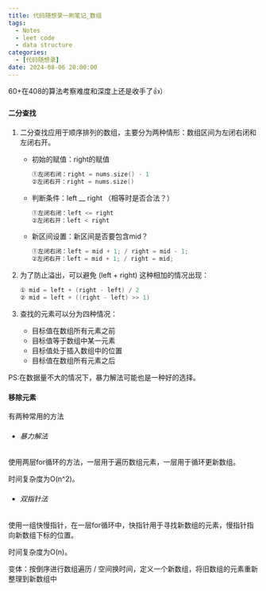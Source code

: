 ```yaml
---
title: 代码随想录一刷笔记_数组
tags: 
  - Notes
  - leet code
  - data structure
categories: 
  - [代码随想录]
date: 2024-08-06 20:00:00
---
```


60+在408的算法考察难度和深度上还是收手了👍）

<!-- more -->

#### 二分查找

1. 二分查找应用于顺序排列的数组，主要分为两种情形：数组区间为左闭右闭和左闭右开。

   - 初始的赋值：right的赋值

     ```c++
     ①左闭右闭：right = nums.size() - 1
     ②左闭右开：right = nums.size()
     ```

     

   - 判断条件：left __ right （相等时是否合法？）

     ```c++
     ①左闭右闭：left <= right
     ②左闭右开：left < right
     ```

     

   - 新区间设置：新区间是否要包含mid？

     ```c++
     ①左闭右闭：left = mid + 1; / right = mid - 1;
     ②左闭右开：left = mid + 1; / right = mid;
     ```

     

2. 为了防止溢出，可以避免 (left + right) 这种相加的情况出现：

   ```c++
   ① mid = left + (right - left) / 2
   ② mid = left + ((right - left) >> 1)
   ```

   

3. 查找的元素可以分为四种情况：

   - 目标值在数组所有元素之前
   - 目标值等于数组中某一元素
   - 目标值处于插入数组中的位置
   - 目标值在数组所有元素之后

PS:在数据量不大的情况下，暴力解法可能也是一种好的选择。

#### 移除元素

有两种常用的方法

- ###### 暴力解法

使用两层for循环的方法，一层用于遍历数组元素，一层用于循环更新数组。

时间复杂度为O(n^2)。

- ###### 双指针法

使用一组快慢指针，在一层for循环中，快指针用于寻找新数组的元素，慢指针指向新数组下标的位置。

时间复杂度为O(n)。

变体：按倒序进行数组遍历 / 空间换时间，定义一个新数组，将旧数组的元素重新整理到新数组中

